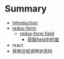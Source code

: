 # Summary

* [Introduction](README.md)
* [redux-form](chapter1.md)
  * [redux-form field](redux-form-field.md)
    * [获取field中的值](huo-qu-field-zhong-de-zhi.md)
* react
* 获取远程调用状态码



